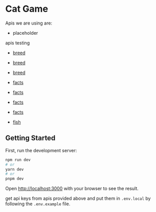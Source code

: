# Cat Game
Apis we are using are:
* placeholder


apis testing
* [breed](https://rapidapi.com/encurate/api/catbreeddb/)
* [breed](https://rapidapi.com/myapos--FqlEzvrlv/api/cat-breeds/)
* [breed](https://rapidapi.com/apininjas/api/cats-by-api-ninjas/)


* [facts](https://rapidapi.com/apininjas/api/cats-by-api-ninjas/)
* [facts](https://rapidapi.com/maketest-1YGgU5ZOtA/api/random-cat-fact)
* [facts](https://rapidapi.com/brianiswu/api/cat-facts/)
* [facts](https://rapidapi.com/standingapi-standingapi-default/api/daily-cat-facts/)

* [fish](https://www.fishwatch.gov/developers)

## Getting Started

First, run the development server:

```bash
npm run dev
# or
yarn dev
# or
pnpm dev
```

Open [http://localhost:3000](http://localhost:3000) with your browser to see the result.

get api keys from apis provided above and put them in `.env.local` by following the `.env.example` file. 